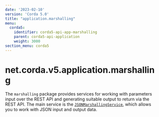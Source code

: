 ```yaml
---
date: '2023-02-10'
version: 'Corda 5.0'
title: "application.marshalling"
menu:
  corda5:
    identifier: corda5-api-app-marshalling
    parent: corda5-api-application
    weight: 3000
section_menu: corda5
---
```

# net.corda.v5.application.marshalling
The `marshalling` package provides services for working with parameters input over the REST API and generating suitable output to return via the REST API. The main service is the <a href="../../../../../../api-ref/corda/5.0/net/corda/v5/application/marshalling/JsonMarshallingService.html" target="_blank">`JSONMarshallingService`</a>, which allows you to work with JSON input and output data.
